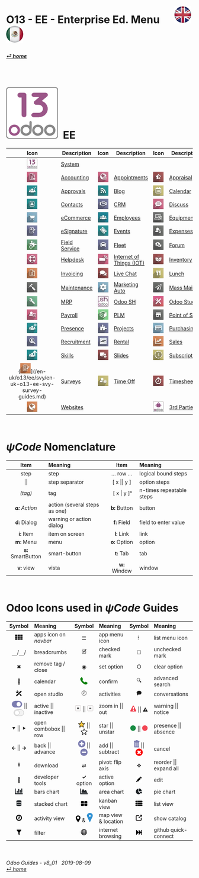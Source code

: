 #  O13 - EE - Enterprise Ed. Menu &nbsp;&nbsp;&nbsp;&nbsp; [![en-uk](/doc/img/en-uk_flag_button_small.png)](/en-uk/o13/ee/en-uk-o13-ee-guides-menu.md) [ ![es-mx](/doc/img/es-mx_flag_button_small.png)](/es-mx/o13/ee/es-mx-o13-ee-guides-menu.md)
#### [_&#x23CE; home_](/en-uk/en-uk-guides-menu.md)    
  
<br>

# ![o13](/doc/img/odoo13.png) &nbsp;EE
| Icon | Description | Icon | Description | Icon | Description |
| :---: | --- | :---: | --- | :---: | --- |
| [![o13](/doc/img/odoo13.jpg)](/en-uk/o13/ee/o13/en-uk-o13-ee-o13-system-wide-guides.md)                        | [System](/en-uk/o13/ee/o13/en-uk-o13-ee-o13-system-wide-guides.md)                            | | | | |
| [![acc](/doc/img/account_accountant.jpg)](/en-uk/o13/ee/acc/en-uk-o13-ee-acc-accounting-guides.md)             | [Accounting](/en-uk/o13/ee/acc/en-uk-o13-ee-acc-accounting-guides.md)                         | [![apt](/doc/img/appointments.jpg)](/en-uk/o13/ee/apt/en-uk-o13-ee-apt-appointments-guides.md)                 | [Appointments](/en-uk/o13/ee/apt/en-uk-o13-ee-apt-appointments-guides.md)                     | [![apr](/doc/img/hr_appraisal.jpg)](/en-uk/o13/ee/apr/en-uk-o13-ee-apr-appraisal-guides.md)                    | [Appraisal](/en-uk/o13/ee/apr/en-uk-o13-ee-apr-appraisal-guides.md)                           |
| [![apv](/doc/img/approval.jpg)](/en-uk/o13/ee/apv/en-uk-o13-ee-apv-approvals-guides.md)                        | [Approvals](/en-uk/o13/ee/apv/en-uk-o13-ee-apv-approvals-guides.md)                           | [![blg](/doc/img/website_blog.jpg)](/en-uk/o13/ee/blg/en-uk-o13-ee-blg-blog-guides.md)                         | [Blog](/en-uk/o13/ee/blg/en-uk-o13-ee-blg-blog-guides.md)                                     | [![cal](/doc/img/calendar.jpg)](/en-uk/o13/ee/cal/en-uk-o13-ee-cal-calendar-guides.md)                         | [Calendar](/en-uk/o13/ee/cal/en-uk-o13-ee-cal-calendar-guides.md)                             |
| [![ctc](/doc/img/contacts.jpg)](/en-uk/o13/ee/ctc/en-uk-o13-ee-ctc-contacts-guides.md)                         | [Contacts](/en-uk/o13/ee/ctc/en-uk-o13-ee-ctc-contacts-guides.md)                             | [![crm](/doc/img/crm.jpg)](/en-uk/o13/ee/crm/en-uk-o13-ee-crm-crm-guides.md)                                   | [CRM](/en-uk/o13/ee/crm/en-uk-o13-ee-crm-crm-guides.md)                                       | [![dsc](/doc/img/discuss.jpg)](/en-uk/o13/ee/dsc/en-uk-o13-ee-dsc-discuss-guides.md)                           | [Discuss](/en-uk/o13/ee/dsc/en-uk-o13-ee-dsc-discuss-guides.md)                               |
| [![eco](/doc/img/website_sale.jpg)](/en-uk/o13/ee/eco/en-uk-o13-ee-eco-ecommerce-guides.md)                    | [eCommerce](/en-uk/o13/ee/eco/en-uk-o13-ee-eco-ecommerce-guides.md)                           | [![emp](/doc/img/hr_employees.jpg)](/en-uk/o13/ee/emp/en-uk-o13-ee-emp-employees-guides.md)                    | [Employees](/en-uk/o13/ee/emp/en-uk-o13-ee-emp-employees-guides.md)                           | [![equ](/doc/img/equipment.jpg)](/en-uk/o13/ee/equ/en-uk-o13-ee-equ-equipment-guides.md)                       | [Equipment](/en-uk/o13/ee/equ/en-uk-o13-ee-equ-equipment-guides.md)                           |
| [![esg](/doc/img/website_sign.jpg)](/en-uk/o13/ee/esg/en-uk-o13-ee-esg-esignature-guides.md)                   | [eSignature](/en-uk/o13/ee/esg/en-uk-o13-ee-esg-esignature-guides.md)                         | [![eve](/doc/img/event.jpg)](/en-uk/o13/ee/eve/en-uk-o13-ee-eve-events-guides.md)                              | [Events](/en-uk/o13/ee/eve/en-uk-o13-ee-eve-events-guides.md)                                 | [![exp](/doc/img/hr_expense.jpg)](/en-uk/o13/ee/exp/en-uk-o13-ee-exp-expenses-guides.md)                       | [Expenses](/en-uk/o13/ee/exp/en-uk-o13-ee-exp-expenses-guides.md)                             |
| [![fsv](/doc/img/field_service.jpg)](/en-uk/o13/ee/fsv/en-uk-o13-ee-fsv-field-service-guides.md)               | [Field Service](/en-uk/o13/ee/fsv/en-uk-o13-ee-fsv-field-service-guides.md)                   | [![flt](/doc/img/fleet.jpg)](/en-uk/o13/ee/flt/en-uk-o13-ee-flt-fleet-guides.md)                               | [Fleet](/en-uk/o13/ee/flt/en-uk-o13-ee-flt-fleet-guides.md)                                   | [![for](/doc/img/website_forum.jpg)](/en-uk/o13/ee/for/en-uk-o13-ee-for-forum-guides.md)                       | [Forum](/en-uk/o13/ee/for/en-uk-o13-ee-for-forum-guides.md)                                   |
| [![hdk](/doc/img/helpdesk.jpg)](/en-uk/o13/ee/hdk/en-uk-o13-ee-hdk-helpdesk-guides.md)                         | [Helpdesk](/en-uk/o13/ee/hdk/en-uk-o13-ee-hdk-helpdesk-guides.md)                             | [![iot](/doc/img/iot.jpg)](/en-uk/o13/ee/iot/en-uk-o13-ee-iot-internet_of_things-guides.md)                    | [Internet of Things (IOT)](/en-uk/o13/ee/iot/en-uk-o13-ee-iot-internet_of_things-guides.md)   | [![inv](/doc/img/stock.jpg)](/en-uk/o13/ee/inv/en-uk-o13-ee-inv-inventory-guides.md)                           | [Inventory](/en-uk/o13/ee/inv/en-uk-o13-ee-inv-inventory-guides.md)                           |
| [![ivc](/doc/img/account_invoicing.jpg)](/en-uk/o13/ee/ivc/en-uk-o13-ee-ivc-invoicing-guides.md)               | [Invoicing](/en-uk/o13/ee/ivc/en-uk-o13-ee-ivc-invoicing-guides.md)                           | [![lvc](/doc/img/im_livechat.jpg)](/en-uk/o13/ee/lch/en-uk-o13-ee-lch-live_chat-guides.md)                     | [Live Chat](/en-uk/o13/ee/lch/en-uk-o13-ee-lch-live_chat-guides.md)                           | [![lun](/doc/img/lunch.jpg)](/en-uk/o13/ee/lun/en-uk-o13-ee-lun-lunch-guides.md)                               | [Lunch](/en-uk/o13/ee/lun/en-uk-o13-ee-lun-lunch-guides.md)                                   |
| [![mnt](/doc/img/maintenance.jpg)](/en-uk/o13/ee/mnt/en-uk-o13-ee-mnt-maintenance-guides.md)                   | [Maintenance](/en-uk/o13/ee/mnt/en-uk-o13-ee-mnt-maintenance-guides.md)                       | [![mka](/doc/img/marketing_automation.jpg)](/en-uk/o13/ee/mka/en-uk-o13-ee-mka-marketing-automation-guides.md) | [Marketing Auto](/en-uk/o13/ee/mka/en-uk-o13-ee-mka-marketing-automation-guides.md)           | [![msm](/doc/img/mass_mailing.jpg)](/en-uk/o13/ee/msm/en-uk-o13-ee-msm-mass-marketing-guides.md)               | [Mass Mail](/en-uk/o13/ee/msm/en-uk-o13-ee-msm-mass-marketing-guides.md)                      |
| [![mrp](/doc/img/mrp.jpg)](/en-uk/o13/ee/mrp/en-uk-o13-ee-mrp-mrp-guides.md)                                   | [MRP](/en-uk/o13/ee/mrp/en-uk-o13-ee-mrp-mrp-guides.md)                                       | [![osh](/doc/img/odoosh.jpg)](/en-uk/o13/ee/osh/en-uk-o13-ee-osh-odoo-sh-guides.md)                            | [Odoo SH](/en-uk/o13/ee/osh/en-uk-o13-ee-osh-odoo-sh-guides.md)                               | [![stu](/doc/img/web_studio.jpg)](/en-uk/o13/ee/stu/en-uk-o13-ee-stu-studio-guides.md)                         | [Odoo Studio](/en-uk/o13/ee/stu/en-uk-o13-ee-stu-studio-guides.md)                            |
| [![pyr](/doc/img/hr_payroll.jpg)](/en-uk/o13/ee/pyr/en-uk-o13-ee-pyr-payroll-guides.md)                        | [Payroll](/en-uk/o13/ee/pyr/en-uk-o13-ee-pyr-payroll-guides.md)                               | [![plm](/doc/img/plm.jpg)](/en-uk/o13/ee/plm/en-uk-o13-ee-plm-plm-guides.md)                                   | [PLM](/en-uk/o13/ee/plm/en-uk-o13-ee-plm-plm-guides.md)                                       | [![pos](/doc/img/point_of_sale.jpg)](/en-uk/o13/ee/pos/en-uk-o13-ee-pos-point-of-sale-guides.md)               | [Point of Sale](/en-uk/o13/ee/pos/en-uk-o13-ee-pos-point-of-sale-guides.md)                   |
| [![psc](/doc/img/hr_presence.jpg)](/en-uk/o13/ee/psc/en-uk-o13-ee-psc-presence-guides.md)                      | [Presence](/en-uk/o13/ee/psc/en-uk-o13-ee-psc-presence-guides.md)                             | [![prj](/doc/img/project.jpg)](/en-uk/o13/ee/prj/en-uk-o13-ee-prj-projects-guides.md)                          | [Projects](/en-uk/o13/ee/prj/en-uk-o13-ee-prj-projects-guides.md)                             | [![pch](/doc/img/purchase.jpg)](/en-uk/o13/ee/pch/en-uk-o13-ee-pch-purchasing-guides.md)                       | [Purchasing](/en-uk/o13/ee/pch/en-uk-o13-ee-pch-purchasing-guides.md)                         |
| [![rcr](/doc/img/hr_recruitment.jpg)](/en-uk/o13/ee/rcr/en-uk-o13-ee-rcr-recruitment-guides.md)                | [Recruitment](/en-uk/o13/ee/rcr/en-uk-o13-ee-rcr-recruitment-guides.md)                       | [![rnt](/doc/img/rentals.jpg)](/en-uk/o13/ee/rnt/en-uk-o13-ee-rnt-rental-guides.md)                            | [Rental](/en-uk/o13/ee/rnt/en-uk-o13-ee-rnt-rental-guides.md)                                 | [![sls](/doc/img/sale.jpg)](/en-uk/o13/ee/sls/en-uk-o13-ee-sls-sales-guides.md)                                | [Sales](/en-uk/o13/ee/sls/en-uk-o13-ee-sls-sales-guides.md)                                   |
| [![skm](/doc/img/hr_skills.jpg)](/en-uk/o13/ee/skm/en-uk-o13-ee-skm-skills-guides.md)                          | [Skills](/en-uk/o13/ee/skm/en-uk-o13-ee-skm-skills-guides.md)                                 | [![sli](/doc/img/website_slides.jpg)](/en-uk/o13/ee/sli/en-uk-o13-ee-sli-slides-guides.md)                     | [Slides](/en-uk/o13/ee/sli/en-uk-o13-ee-sli-slides-guides.md)                                 | [![sub](/doc/img/sale_subscription.jpg)](/en-uk/o13/ee/sub/en-uk-o13-ee-sub-subscriptions-guides.md)           | [Subscriptions](/en-uk/o13/ee/sub/en-uk-o13-ee-sub-subscriptions-guides.md)                   |
| {![svy](/doc/img/survey.jpg)](/en-uk/o13/ee/svy/en-uk-o13-ee-svy-survey-guides.md)                             | [Surveys](/en-uk/o13/ee/svy/en-uk-o13-ee-svy-survey-guides.md)                                | [![tof](/doc/img/timeoff.jpg)](/en-uk/o13/ee/tof/en-uk-o13-ee-tof-timeoff-guides.md)                           | [Time Off](/en-uk/o13/ee/tof/en-uk-o13-ee-tof-timeoff-guides.md)                              | [![tsh](/doc/img/hr_timesheet.jpg)](/en-uk/o13/ee/tsh/en-uk-o13-ee-tsh-timesheet-guides.md)                    | [Timesheet](/en-uk/o13/ee/tsh/en-uk-o13-ee-tsh-timesheet-guides.md)                           |
| [![web](/doc/img/website.jpg)](/en-uk/o13/ee/web/en-uk-o13-ee-web-websites-builder-guides.md)                  | [Websites](/en-uk/o13/ee/web/en-uk-o13-ee-web-websites-builder-guides.md)                     |                                                                                                                |                                                                                               | [![3rd](/doc/img/third_parties.jpg)](/en-uk/o13/ee/3rd/en-uk-o13-ee-3rd-third-parties-guides.md)               | [3rd Parties](/en-uk/o13/ee/3rd/en-uk-o13-ee-3rd-third-parties-guides.md)                     |

<br>

# _&#x03C8;Code_ Nomenclature
[***Sync***]: # (en-uk-guides-menu)  
[***Sync***]: # (en-uk-o13-ce-guides-menu)  

| Item | Meaning | Item | Meaning | 
| :---: | :--- | :---: | :--- |
| step | step | &#x2026; row &#x2026; | logical bound steps |
| \| | step separator | \[ x \|\| y ] | option steps |
| _(tag)_ | tag | &nbsp;\[ x \| y \]&#x207F; | n-times repeatable steps |
| _**a:** Action_ | action (several steps as one) | **b:** Button | button |
| **d:** Dialog | warning or action dialog | **f:** Field | field to enter value |
| **i:** Item | item on screen | **l:** Link | link |
| **m:** Menu | menu | **o:** Option | option | 
| **s:** SmartButton | smart-button | **t:** Tab | tab | v:View |
| **v:** view | vista | **w:** Window | window |

<br>

# Odoo Icons used in _&#x03C8;Code_ Guides
[***Sync***]: # (en-uk-guides-menu)  
[***Sync***]: # (en-uk-o13-ce-guides-menu)  

| Symbol | Meaning | Symbol | Meaning | Symbol | Meaning | 
| :---: | :--- | :---: | :--- | :---: | :--- |
| ![apps](/doc/img/apps.png) | apps icon on _navbar_ | &#x2630; | app menu icon | &#x2807; | list menu icon |
| &#x23BD;/&#x23BD;/ | breadcrumbs | &#x1F5F9; | checked mark | &#x2610; | unchecked mark |
| &#x2716; | remove tag / close | &#x25C9; | set option | &#x2B58; | clear option |
| &#x1F4C5; | calendar | ![phone_receiver](/doc/img/phone_receiver.png) | confirm | &#x1F50D; | advanced search |
| ![icon_studio_small](/doc/img/icon_studio_small.png) | open studio | &#x1F557; | activities | &#x1F5ED; | conversations |
| ![active](/doc/img/active.png) \|\| ![inactive](/doc/img/inactive.png) | active \|\| inactive | ![button_squared_add](/doc/img/button_squared_add.png) \|\| ![button_squared_sub](/doc/img/button_squared_sub.png) | zoom in \|\| out | ![warning](/doc/img/warning.png) \|\| &#x26A0; | warning \|\| notice |
| &#x2BC6; \|\| &#x2BC8; | open combobox \|\| row | ![star](/doc/img/star.png) \|\| ![unstar](/doc/img/unstar.png) | star \|\| unstar | ![presence_yes](/doc/img/presence_yes.png) \|\| ![presence_no](/doc/img/presence_no.png) | presence \|\| absence |
| &#x1F870; \|\| &#x1F872; | back \|\| advance | ![add](/doc/img/button_add.png) \|\| ![sub](/doc/img/button_sub.png) | add \|\| subtract | ![trashcan](/doc/img/trashcan.png) \|\| ![cancel](/doc/img/cancel.png) | cancel |
| **&#x2B73;** | download | &#x21C4; | pivot: flip axis | &#x2725; | reorder \|\| expand all |
| &#x1F41E; | developer tools | **&#x2713;** option | active option | ![edit](/doc/img/edit.png) | edit |
| ![icon_view_chart_bars_small](/doc/img/icon_view_chart_bars_small.png) | bars chart | ![icon_view_chart_area_small](/doc/img/icon_view_chart_area_small.png) | area chart | ![icon_view_chart_pie_small](/doc/img/icon_view_chart_pie_small.png) | pie chart |
| ![icon_view_chart_area_stacked_small](/doc/img/icon_view_chart_area_stacked_small.png) | stacked chart | ![view_kanban](/doc/img/view_kanban.png) | kanban view | ![view_list](/doc/img/view_list.png) | list view |
| ![view_activity](/doc/img/view_activity.png) | activity view | ![view_map](/doc/img/view_map.png) & ![map_location](/doc/img/map_location.png)| map view & location | ![show_catalog](/doc/img/show_catalog.png) | show catalog |
| ![filter](/doc/img/filter.png) | filter | ![internet_small](/doc/img/internet_small.png) | internet browsing | ![quick_connect](/doc/img/quick_connect.png) | github quick-connect |

<br>  
  
###### Odoo Guides - v8_01 &nbsp; 2019-08-09<br>[_&#x23CE; home_](/en-uk/en-uk-guides-menu.md)
